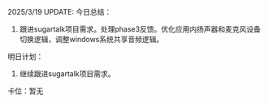2025/3/19 UPDATE:
今日总结：
1. 跟进sugartalk项目需求。处理phase3反馈。优化应用内扬声器和麦克风设备切换逻辑，调整windows系统共享音频逻辑。

明日计划：
1. 继续跟进sugartalk项目需求。

卡位：暂无

